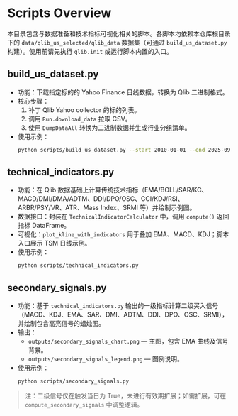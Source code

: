 # Scripts Overview

本目录包含与数据准备和技术指标可视化相关的脚本。各脚本均依赖本仓库根目录下的 `data/qlib_us_selected/qlib_data` 数据集（可通过 `build_us_dataset.py` 构建）。使用前请先执行 `qlib.init` 或运行脚本内置的入口。

## build_us_dataset.py
- 功能：下载指定标的的 Yahoo Finance 日线数据，转换为 Qlib 二进制格式。
- 核心步骤：
  1. 补丁 Qlib Yahoo collector 的标的列表。
  2. 调用 `Run.download_data` 拉取 CSV。
  3. 使用 `DumpDataAll` 转换为二进制数据并生成行业分组清单。
- 使用示例：
  ```bash
  python scripts/build_us_dataset.py --start 2010-01-01 --end 2025-09-30 --force-refresh
  ```

## technical_indicators.py
- 功能：在 Qlib 数据基础上计算传统技术指标（EMA/BOLL/SAR/KC、MACD/DMI/DMA/ADTM、DDI/DPO/OSC、CCI/KDJ/RSI、ARBR/PSY/VR、ATR、Mass Index、SRMI 等）并绘制示例图。
- 数据接口：封装在 `TechnicalIndicatorCalculator` 中，调用 `compute()` 返回指标 DataFrame。
- 可视化：`plot_kline_with_indicators` 用于叠加 EMA、MACD、KDJ；脚本入口展示 TSM 日线示例。
- 使用示例：
  ```bash
  python scripts/technical_indicators.py
  ```

## secondary_signals.py
- 功能：基于 `technical_indicators.py` 输出的一级指标计算二级买入信号（MACD、KDJ、EMA、SAR、DMI、ADTM、DDI、DPO、OSC、SRMI），并绘制包含高亮信号的蜡烛图。
- 输出：
  - `outputs/secondary_signals_chart.png` — 主图，包含 EMA 曲线及信号背景。
  - `outputs/secondary_signals_legend.png` — 图例说明。
- 使用示例：
  ```bash
  python scripts/secondary_signals.py
  ```

> 注：二级信号仅在触发当日为 True，未进行有效期扩展；如需扩展，可在 `compute_secondary_signals` 中调整逻辑。
